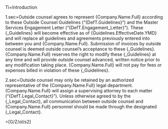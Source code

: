 Ti=Introduction

1.sec=Outside counsel agrees to represent {Company.Name.Full} according to these Outside Counsel Guidelines (“{DefT.Guidelines}”) and the Master Services Engagement Letter (“{DefT.Engagement_Letter}”). These {_Guidelines} will become effective as of {Guidelines.EffectiveDate.YMD} and will replace all guidelines and agreements previously entered into between you and {Company.Name.Full}. Submission of invoices by outside counsel is deemed outside counsel’s acceptance to these {_Guidelines}. {Company.Name.Full} reserves the right to modify these {_Guidelines} at any time and will provide outside counsel advanced, written notice prior to any modification taking place. {Company.Name.Full} will not pay for fees or expenses billed in violation of these {_Guidelines}.

2.sec=Outside counsel may only be retained by an authorized representative of the {Company.Name.Full} legal department. {Company.Name.Full} will assign a supervising attorney to each matter (“{DefT.Legal_Contact}”).  Unless otherwise agreed to by the {_Legal_Contact}, all communication between outside counsel and {Company.Name.Full} personnel should be made through the designated {_Legal_Contact}. 

=[G/Z/ol/s2]
